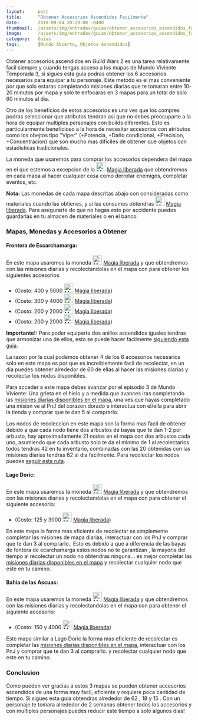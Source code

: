 ```yaml
---
layout:     post
title:      "Obtener Accesorios Ascendidos Facilmente"
date:       2018-09-04 20:29:00 -0400
thumbnail:  /assets/img/entradas/guias/obtener_accesorios_ascendidos_facilmente_thumbnail.png
image:      /assets/img/entradas/guias/obtener_accesorios_ascendidos_facilmente.png
category:   Guias
tags:       [Mundo Abierto, Objetos Ascendidos]
---
```


<p>Obtener accesorios ascendidos en Guild Wars 2 es una tarea relativamente facil siempre y cuando tengas acceso a los mapas de Mundo Viviente Temporada 3, si sigues esta guia podras obtener los 6 accesorios necesarios para equipar a tu personaje. Este metodo es el mas conveniente por que solo estaras completando misiones diarias que te tomaran entre 10-20 minutos por mapa y solo te enfocaras en 3 mapas para un total de solo 60 minutos al dia.</p>

<p>Otro de los beneficios de estos accesorios es una ves que los compres podras seleccionar que atributos tendran asi que no debes preocuparte a la hora de equipar multiples personajes con builds diferentes. Esto es particularmente beneficioso a la hora de necesitar accesorios con atributos como los obejtos tipo "Viper" (+Potencia, +Daño condicional, +Precision, +Concentracion) que son mucho mas dificiles de obtener que objetos con estadisticas tradicionales.</p>

<p>La moneda que usaremos para comprar los accesorios dependera del mapa en el que estemos a excepcion de la <a href="https://wiki-es.guildwars2.com/wiki/Magia_liberada" title="Magia liberada" class="embed-link"><img alt="Magia liberada" src="https://gw2guias.com/assets/img/20px-Magia_liberada.png" width="25" height="25" /></a> <a href="https://wiki-es.guildwars2.com/wiki/Magia_liberada" title="gw2:Magia liberada">Magia liberada</a> que obtendremos en cada mapa al hacer cualquier cosa como derrotar enemigos, completar eventos, etc.</p>

<p><strong>Nota:</strong> Las monedas de cada mapa descritas abajo con consideradas como materiales cuando las obtienes, y si las consumes obtendras <a href="https://wiki-es.guildwars2.com/wiki/Magia_liberada" title="Magia liberada" class="embed-link"><img alt="Magia liberada" src="https://gw2guias.com/assets/img/20px-Magia_liberada.png" width="25" height="25" /></a> <a href="https://wiki-es.guildwars2.com/wiki/Magia_liberada" title="gw2:Magia liberada">Magia liberada</a>. Para asegurarte de que no hagas esto por accidente puedes guardarlas en tu almacen de materiales o en el banco.</p>

<h3>Mapas, Monedas y Accesorios a Obtener</h3>

<h4>Frontera de Escarchamarga:</h4>

<p>En este mapa usaremos la moneda <a href="https://wiki-es.guildwars2.com/wiki/Magia_liberada" title="Magia liberada" class="embed-link"><img alt="Magia liberada" src="https://gw2guias.com/assets/img/20px-Magia_liberada.png" width="25" height="25" /></a> <a href="https://wiki-es.guildwars2.com/wiki/Magia_liberada" title="gw2:Magia liberada">Magia liberada</a> y <span class="embed-link"><span data-armory-embed="items" data-armory-ids="79899" data-armory-inline-text="wiki" data-armory-size="24"></span></span> que obtendremos con las misiones diarias y recolectandolas en el mapa con <span class="embed-link"><span data-armory-embed="items" data-armory-ids="22997" data-armory-inline-text="wiki" data-armory-size="24"></span></span> para obtener los siguientes accesorios:</p>

<ul>
  <li>
    <span class="embed-link"><span data-armory-embed="items" data-armory-ids="79830" data-armory-inline-text="wiki" data-armory-size="24"></span></span>
    (Costo: 400 <span class="embed-link"><span data-armory-embed="items" data-armory-ids="79899" data-armory-inline-text="wiki" data-armory-size="24"></span></span> y 5000 <a href="https://wiki-es.guildwars2.com/wiki/Magia_liberada" title="Magia liberada" class="embed-link"><img alt="Magia liberada" src="https://gw2guias.com/assets/img/20px-Magia_liberada.png" width="25" height="25" /></a> <a href="https://wiki-es.guildwars2.com/wiki/Magia_liberada" title="gw2:Magia liberada">Magia liberada</a>)
  </li>
  
  <li>
    <span class="embed-link"><span data-armory-embed="items" data-armory-ids="79745" data-armory-inline-text="wiki" data-armory-size="24"></span></span>
    (Costo: 300 <span class="embed-link"><span data-armory-embed="items" data-armory-ids="79899" data-armory-inline-text="wiki" data-armory-size="24"></span></span> y 4000 <a href="https://wiki-es.guildwars2.com/wiki/Magia_liberada" title="Magia liberada" class="embed-link"><img alt="Magia liberada" src="https://gw2guias.com/assets/img/20px-Magia_liberada.png" width="25" height="25" /></a> <a href="https://wiki-es.guildwars2.com/wiki/Magia_liberada" title="gw2:Magia liberada">Magia liberada</a>)
  </li>
  
  <li>
    <span class="embed-link"><span data-armory-embed="items" data-armory-ids="79712" data-armory-inline-text="wiki" data-armory-size="24"></span></span>
    (Costo: 200 <span class="embed-link"><span data-armory-embed="items" data-armory-ids="79899" data-armory-inline-text="wiki" data-armory-size="24"></span></span> y 2000 <a href="https://wiki-es.guildwars2.com/wiki/Magia_liberada" title="Magia liberada" class="embed-link"><img alt="Magia liberada" src="https://gw2guias.com/assets/img/20px-Magia_liberada.png" width="25" height="25" /></a> <a href="https://wiki-es.guildwars2.com/wiki/Magia_liberada" title="gw2:Magia liberada">Magia liberada</a>)
  </li>
  
  <li>
    <span class="embed-link"><span data-armory-embed="items" data-armory-ids="79712" data-armory-inline-text="wiki" data-armory-size="24"></span></span>
    (Costo: 200 <span class="embed-link"><span data-armory-embed="items" data-armory-ids="79899" data-armory-inline-text="wiki" data-armory-size="24"></span></span> y 2000 <a href="https://wiki-es.guildwars2.com/wiki/Magia_liberada" title="Magia liberada" class="embed-link"><img alt="Magia liberada" src="https://gw2guias.com/assets/img/20px-Magia_liberada.png" width="25" height="25" /></a> <a href="https://wiki-es.guildwars2.com/wiki/Magia_liberada" title="gw2:Magia liberada">Magia liberada</a>)
  </li>
</ul>

<p><strong>Importante!:</strong> Para poder equiparte dos anillos ascendidos iguales tendras que armonizar uno de ellos, esto se puede hacer facilmente <a href="#" title="Guia: Como armonizar anillos">siguiendo esta guia</a>.</p>

<p>La razon por la cual podemos obtener 4 de los 6 accesorios necesarios solo en este mapa es por que <span class="embed-link"><span data-armory-embed="items" data-armory-ids="79899" data-armory-inline-text="wiki" data-armory-size="24"></span></span> es increiblemente facil de recolectar, en un dia puedes obtener alrededor de 60 de ellas al hacer las misiones diarias y recolectar los nodos disponibles.</p>

<p>Para acceder a este mapa debes avanzar por el episodio 3 de Mundo Viviente: Una grieta en el hielo y a medida que avances iras completando las <a href="http://gw2maps.ch/?mapId=4762" rel="nofollow">misiones diarias disponibles en el mapa</a>, una ves que hayas completado una mision ve al PnJ del corazon dorado e interactua con el/ella para abrir la tienda y comprar <span class="embed-link"><span data-armory-embed="items" data-armory-ids="79750" data-armory-inline-text="wiki" data-armory-size="24"></span></span> que te dan 5 <span class="embed-link"><span data-armory-embed="items" data-armory-ids="79899" data-armory-inline-text="wiki" data-armory-size="24"></span></span> al comprarlo.</p>

<p>Los nodos de recoleccion en este mapa son la forma mas facil de obtener <span class="embed-link"><span data-armory-embed="items" data-armory-ids="79899" data-armory-inline-text="wiki" data-armory-size="24"></span></span> debido a que cada nodo tiene dos arbustos de bayas que te dan 1-2 por arbusto, hay aproximadamente 21 nodos en el mapa con dos arbustos cada uno, asumiendo que cada arbusto solo te da el minimo de 1 al recolectarlos todos tendras 42 <span class="embed-link"><span data-armory-embed="items" data-armory-ids="79899" data-armory-inline-text="wiki" data-armory-size="24"></span></span> en tu inventario, combinadas con las 20 obtenidas con las misiones diarias tendras 62 <span class="embed-link"><span data-armory-embed="items" data-armory-ids="79899" data-armory-inline-text="wiki" data-armory-size="24"></span></span> al dia facilmente. Para recolectar los nodos puedes <a href="http://gw2maps.ch/?mapId=4764" rel="nofollow">seguir esta ruta</a>.</p>

<h4>Lago Doric:</h4>

<p>En este mapa usaremos la moneda <a href="https://wiki-es.guildwars2.com/wiki/Magia_liberada" title="Magia liberada" class="embed-link"><img alt="Magia liberada" src="https://gw2guias.com/assets/img/20px-Magia_liberada.png" width="25" height="25" /></a> <a href="https://wiki-es.guildwars2.com/wiki/Magia_liberada" title="gw2:Magia liberada">Magia liberada</a> y <span class="embed-link"><span data-armory-embed="items" data-armory-ids="80332" data-armory-inline-text="wiki" data-armory-size="24"></span></span> que obtendremos con las misiones diarias y recolectandolas en el mapa con <span class="embed-link"><span data-armory-embed="items" data-armory-ids="23001" data-armory-inline-text="wiki" data-armory-size="24"></span></span> para obtener el siguiente accesorio:</p>

<ul>
  <li>
    <span class="embed-link"><span data-armory-embed="items" data-armory-ids="80241" data-armory-inline-text="wiki" data-armory-size="24"></span></span>
    (Costo: 125 <span class="embed-link"><span data-armory-embed="items" data-armory-ids="80332" data-armory-inline-text="wiki" data-armory-size="24"></span></span> y 3000 <a href="https://wiki-es.guildwars2.com/wiki/Magia_liberada" title="Magia liberada" class="embed-link"><img alt="Magia liberada" src="https://gw2guias.com/assets/img/20px-Magia_liberada.png" width="25" height="25" /></a> <a href="https://wiki-es.guildwars2.com/wiki/Magia_liberada" title="gw2:Magia liberada">Magia liberada</a>)
  </li>
</ul>

<p>En este mapa la forma mas eficiente de recolectar <span class="embed-link"><span data-armory-embed="items" data-armory-ids="80332" data-armory-inline-text="wiki" data-armory-size="24"></span></span> es simplemente completar las misiones de mapa diarias, interactuar con los PnJ y comprar <span class="embed-link"><span data-armory-embed="items" data-armory-ids="80679" data-armory-inline-text="wiki" data-armory-size="24"></span></span> que te dan 3 <span class="embed-link"><span data-armory-embed="items" data-armory-ids="80332" data-armory-inline-text="wiki" data-armory-size="24"></span></span> al comprarlo.. Esto es debido a que a diferencia de las bayas de fontera de ecarchamarga estos nodos no te garantizan <span class="embed-link"><span data-armory-embed="items" data-armory-ids="80332" data-armory-inline-text="wiki" data-armory-size="24"></span></span>, la mayoria del tiempo al recolectar un nodo no obtendras ninguna... es mejor completar las <a href="http://gw2maps.ch/?mapId=4765" rel="nofollow">misiones diarias disponibles en el mapa</a> y recolectar cualquier nodo que este en tu camino.</p>

<h4>Bahía de las Ascuas:</h4>

<p>En este mapa usaremos la moneda <a href="https://wiki-es.guildwars2.com/wiki/Magia_liberada" title="Magia liberada" class="embed-link"><img alt="Magia liberada" src="https://gw2guias.com/assets/img/20px-Magia_liberada.png" width="25" height="25" /></a> <a href="https://wiki-es.guildwars2.com/wiki/Magia_liberada" title="gw2:Magia liberada">Magia liberada</a> y <span class="embed-link"><span data-armory-embed="items" data-armory-ids="79469" data-armory-inline-text="wiki" data-armory-size="24"></span></span> que obtendremos con las misiones diarias y recolectandolas en el mapa con <span class="embed-link"><span data-armory-embed="items" data-armory-ids="23000" data-armory-inline-text="wiki" data-armory-size="24"></span></span> para obtener el siguiente accesorio:</p>

<ul>
  <li>
    <span class="embed-link"><span data-armory-embed="items" data-armory-ids="80241" data-armory-inline-text="wiki" data-armory-size="24"></span></span>
    (Costo: 150 <span class="embed-link"><span data-armory-embed="items" data-armory-ids="79469" data-armory-inline-text="wiki" data-armory-size="24"></span></span> y 4000 <a href="https://wiki-es.guildwars2.com/wiki/Magia_liberada" title="Magia liberada" class="embed-link"><img alt="Magia liberada" src="https://gw2guias.com/assets/img/20px-Magia_liberada.png" width="25" height="25" /></a> <a href="https://wiki-es.guildwars2.com/wiki/Magia_liberada" title="gw2:Magia liberada">Magia liberada</a>)
  </li>
</ul>

<p>Este mapa similar a Lago Doric la forma mas eficiente de recolectar <span class="embed-link"><span data-armory-embed="items" data-armory-ids="79469" data-armory-inline-text="wiki" data-armory-size="24"></span></span> es completar las <a href="http://gw2maps.ch/?mapId=4766" rel="nofollow">misiones diarias disponibles en el mapa</a>, interactuar con los PnJ y comprar <span class="embed-link"><span data-armory-embed="items" data-armory-ids="79462" data-armory-inline-text="wiki" data-armory-size="24"></span></span> que te dan 3 <span class="embed-link"><span data-armory-embed="items" data-armory-ids="79469" data-armory-inline-text="wiki" data-armory-size="24"></span></span> al comprarlo. y recolectar cualquier nodo que este en tu camino.</p>

<h3>Conclusion</h3>

<p>Como pueden ver gracias a estos 3 mapas se pueden obtener accesorios ascendidos de una forma muy facil, eficiente y requiere poca cantidad de tiempo. Si sigues esta guia obtendras alrededor de 62 <span class="embed-link"><span data-armory-embed="items" data-armory-ids="79899" data-armory-inline-text="wiki" data-armory-size="24"></span></span>, 18 <span class="embed-link"><span data-armory-embed="items" data-armory-ids="80332" data-armory-inline-text="wiki" data-armory-size="24"></span></span> y 15 <span class="embed-link"><span data-armory-embed="items" data-armory-ids="79469" data-armory-inline-text="wiki" data-armory-size="24"></span></span>. Con un personaje te tomara alrededor de 2 semanas obtener todos los accesorios y con multiples personajes puedes reducir este tiempo a solo algunos dias!</p>
</div>
